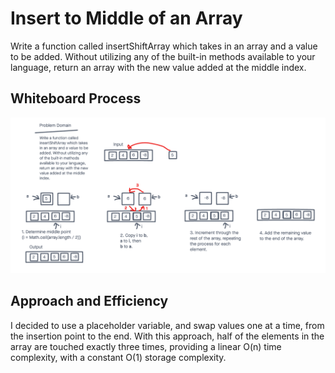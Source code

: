 # Insert to Middle of an Array

Write a function called insertShiftArray which takes in an array and a value to be added. Without utilizing any of the built-in methods available to your language, return an array with the new value added at the middle index.

## Whiteboard Process

![array-insert-shift-whiteboard](array-insert-shift.png)

## Approach and Efficiency

I decided to use a placeholder variable, and swap values one at a time, from the insertion point to the end. With this approach, half of the elements in the array are touched exactly three times, providing a linear O(n) time complexity, with a constant O(1) storage complexity.